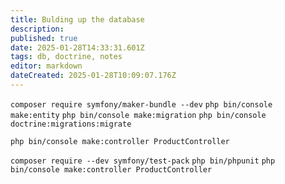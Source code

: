 ```yaml
---
title: Bulding up the database
description: 
published: true
date: 2025-01-28T14:33:31.601Z
tags: db, doctrine, notes
editor: markdown
dateCreated: 2025-01-28T10:09:07.176Z
---
```


`composer require symfony/maker-bundle --dev`
`php bin/console make:entity`
`php bin/console make:migration`
`php bin/console doctrine:migrations:migrate`

`php bin/console make:controller ProductController`

`composer require --dev symfony/test-pack`
`php bin/phpunit`
`php bin/console make:controller ProductController`